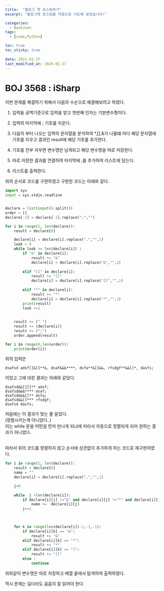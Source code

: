 ```yaml
---
title:  "블로그 첫 포스팅하기"
excerpt: "블로그에 포스팅을 처음으로 시도해 보았습니다!"

categories:
  - BaekJoon
tags:
  - [code,Python]

toc: true
toc_sticky: true
 
date: 2021-01-27
last_modified_at: 2020-01-27
---
```


# BOJ 3568 : iSharp

이번 문제를 해결하기 위해서 다음의 수순으로 해결해보려고 하였다.    

1. 입력을 공백기준으로 입력을 받고 첫번째 인자는 기본변수형이다.

2. 입력의 마지막에 ; 기호를 지운다.

3. 다음의 부터 나오는 입력의 문자열을 분석하여 *,[],&가 나올떄 마다 해당 문자열에 기호를 지우고 결과인 result에 해당 기호를 추가한다.

4. 기호를 전부 지우면 변수명만 남게되고 해당 변수명을 따로 저장한다. 

5. 따로 저장한 결과를 연결하여 마지막에 ;를 추가하여 리스트에 담는다.

6. 리스트를 출력한다. 


위의 순서로 코드를 구현하였고 구현한 코드는 아래와 같다. 

``` py
import sys 
input = sys.stdin.readline


declare = list(input().split())
order = []
declare[-1] = declare[-1].replace(";","")

for i in range(1, len(declare)):
    result = declare[0]

    declare[i] = declare[i].replace(",","",1)
    look = 0 
    while look >= len(declare[i]) :
        if "&" in declare[i]:
            result += "&"
            declare[i] = declare[i].replace("&","",1)
            
        elif "[]" in declare[i]:
            result += "[]"
            declare[i] = declare[i].replace("[]","",1)
            
        elif "*" in declare[i]:
            result += "*"
            declare[i] = declare[i].replace("*","",1)
        print(result)
        look +=1
    
    
    result += (" ")
    result += (declare[i])
    result += (";")
    order.append(result)

for i in range(0,len(order)):
    print(order[i])

```

위의 입력은 

```
dsafsd adsf[]&[]**&, dsaf&&&****, dsfa**&[]&&, rfsdgf**&&[]*, dasfs;
```
이었고 그에 대힌 결과는 아래와 같았다. 

```
dsafsd&&[][]** adsf;
dsafsd&&&**** dsaf;
dsafsd&&&[]** dsfa;
dsafsd&&[]*** rfsdgf;
dsafsd dasfs;
```
처음에는 이 결과가 맞는 줄 알았다.   
(정렬시키는게 아니었다..)  
이는 while 문을 어떤걸 먼저 만나게 되냐에 따라서 자동으로 정렬되게 되어 원하는 결과가 아니었다. 
<br><br>

따라서 위의 코드를 정렬하지 않고 순서에 상관없이 추가하게 하는 코드로 재구현하였다. 

``` py
for i in range(1, len(declare)):
    result = declare[0]
    name = ""
    declare[i] = declare[i].replace(",","",1)

    j=0
    
    while  j <len(declare[i]):
        if declare[i][j] !="&" and declare[i][j] !="*" and declare[i][j] !="[" and declare[i][j] !="]" :
            name +=  declare[i][j]
        j+=1    
        
    

    for k in range(len(declare[i])-1,-1,-1):
        if declare[i][k] == "&":
            result += "&"
        elif declare[i][k] == "*":
            result += "*"
        elif declare[i][k] == "]":
            result += "[]"
        else :
            continue

```  

위와같이 변수명은 따로 저장하고 배열 끝에서 탐색하여 출력하였다. 

역시 문제는 길더라도 꼼꼼히 잘 읽어야 한다. 